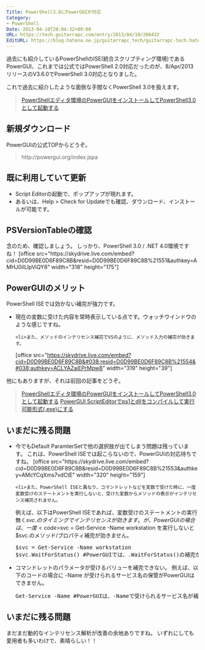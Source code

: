 ```yaml
---
Title: PowerShell3.0にPowerGUIが対応
Category:
- PowerShell
Date: 2013-04-10T20:04:32+09:00
URL: https://tech.guitarrapc.com/entry/2013/04/10/200432
EditURL: https://blog.hatena.ne.jp/guitarrapc_tech/guitarrapc-tech.hatenablog.com/atom/entry/11696248318757675621
---
```


過去にも紹介しているPowerShellのISE(統合スクリプティング環境)であるPowerGUI、これまでは公式ではPowerShell 2.0対応だったのが、8/Apr/2013 リリースのV3.6.0でPowerShell 3.0対応となりました。

これで過去に紹介したような面倒な手間なくPowerShell 3.0を扱えます。
<blockquote><a href="http://guitarrapc.wordpress.com/2013/02/05/powershell%e3%82%a8%e3%83%87%e3%82%a3%e3%82%bf%e7%92%b0%e5%a2%83%e3%81%aepowergui%e3%82%92%e3%82%a4%e3%83%b3%e3%82%b9%e3%83%88%e3%83%bc%e3%83%ab%e3%81%97%e3%81%a6powershell3-0%e3%81%a8%e3%81%97/" target="_blank">PowerShellエディタ環境のPowerGUIをインストールしてPowerShell3.0として起動する</a></blockquote>



<h2>新規ダウンロード</h2>
PowerGUIの公式TOPからどうぞ。
<blockquote>http://powergui.org/index.jspa</blockquote>

<h2>既に利用していて更新</h2>
<ul>
	<li>Script Editorの起動で、ポップアップが現れます。</li>
	<li>あるいは、Help &gt; Check for Updateでも確認、ダウンロード、インストールが可能です。</li>
</ul>

<h2>PSVersionTableの確認</h2>
念のため、確認しましょう。
しっかり、PowerShell 3.0 / .NET 4.0環境ですね！
[office src="https://skydrive.live.com/embed?cid=D0D99BE0D6F89C8B&#038;resid=D0D99BE0D6F89C8B%21551&#038;authkey=AMHJ0ilLIpViQY8" width="318" height="175"]

<h2>PowerGUIのメリット</h2>
PowerShell ISEでは効かない補完が強力です。

<ul>
	<li>現在の変数に受けた内容を常時表示している点です。ウォッチウインドウのような感じですね。</li>

	<li>また、メソッドのインテリセンス補完でVSのように、メソッド入力の補完が効きます。
[office src="https://skydrive.live.com/embed?cid=D0D99BE0D6F89C8B&#038;resid=D0D99BE0D6F89C8B%21554&#038;authkey=ACLYAZaiEPrMpw8" width="319" height="39"]
</li>
</ul>

他にもありますが、それは前回の記事をどうぞ。
<blockquote><a href="http://guitarrapc.wordpress.com/2013/02/05/powershell%e3%82%a8%e3%83%87%e3%82%a3%e3%82%bf%e7%92%b0%e5%a2%83%e3%81%aepowergui%e3%82%92%e3%82%a4%e3%83%b3%e3%82%b9%e3%83%88%e3%83%bc%e3%83%ab%e3%81%97%e3%81%a6powershell3-0%e3%81%a8%e3%81%97/" target="_blank">PowerShellエディタ環境のPowerGUIをインストールしてPowerShell3.0として起動する</a>
<a href="http://guitarrapc.wordpress.com/2013/02/05/powergui-scripteditor%e3%81%a7ps1%e3%81%a8dll%e3%82%92%e3%82%b3%e3%83%b3%e3%83%91%e3%82%a4%e3%83%ab%e3%81%99%e3%82%8b/" target="_blank">PowerGUI ScriptEditorでps1とdllをコンパイルして実行可能形式(.exe)にする</a></blockquote>

<h2>いまだに残る問題</h2>
<ul>
	<li>今でもDefault ParamterSetで他の選択肢が出てしまう問題は残っています。
これは、PowerShell ISEでは起こらないので、PowerGUIの対応待ちですね。
[office src="https://skydrive.live.com/embed?cid=D0D99BE0D6F89C8B&#038;resid=D0D99BE0D6F89C8B%21553&#038;authkey=AMcYCqXms7vdCtE" width="320" height="159"]</li>

	<li>また、PowerShell ISEと異なり、コマンドレットなどを変数で受けた時に、一度変数受けのステートメントを実行しないと、受けた変数からメソッドの表示がインテリセンス補完されません。
例えば、以下はPowerShell ISEであれば、変数受けのステートメントの実行無く$svc.のタイミングでインテリセンスが効きます。
が、PowerGUIの場合は、一度 <code>$svc = Get-Service -Name workstation</code> を実行しないと$svc.のメソッド/プロパティ補完が効きません。
<pre class="brush: powershell">
$svc = Get-Service -Name workstation
$svc.WaitForStatus() #PowerGUIでは、.WaitForStatus()の補完が効かない
</pre>
</li>
	<li>
コマンドレットのパラメータが受けるバリューを補完できない。
例えば、以下のコードの場合に -Name が受けられるサービス名の保管がPowerGUIはできません。
<pre class="brush: powershell">
Get-Service -Name #PowerGUIは、-Nameで受けられるサービス名が補完されない。
</pre>
</li>
</ul>

<h2>いまだに残る問題</h2>
まだまだ動的なインテリセンス解析が改善の余地ありですね。
いずれにしても愛用者も多いわけで、素晴らしい！！

